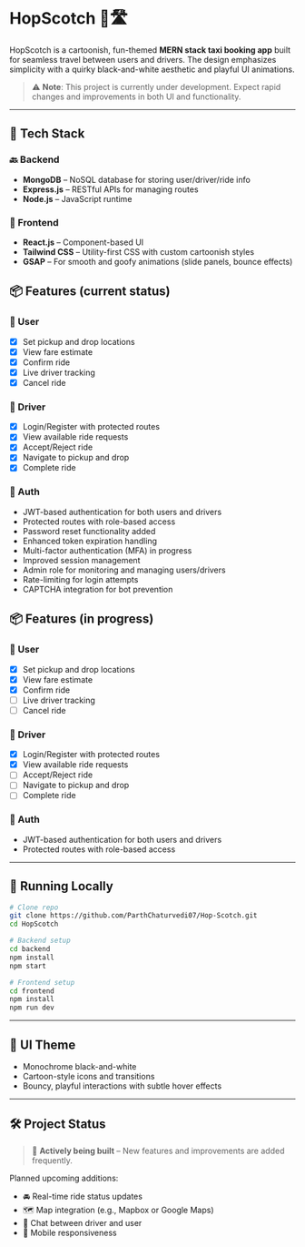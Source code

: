 # HopScotch 🚖🛣️

HopScotch is a cartoonish, fun-themed **MERN stack taxi booking app** built for seamless travel between users and drivers. The design emphasizes simplicity with a quirky black-and-white aesthetic and playful UI animations.

> ⚠️ **Note**: This project is currently under development. Expect rapid changes and improvements in both UI and functionality.

---

## 🚧 Tech Stack

### 🔙 Backend
- **MongoDB** – NoSQL database for storing user/driver/ride info
- **Express.js** – RESTful APIs for managing routes
- **Node.js** – JavaScript runtime

### 🔮 Frontend
- **React.js** – Component-based UI
- **Tailwind CSS** – Utility-first CSS with custom cartoonish styles
- **GSAP** – For smooth and goofy animations (slide panels, bounce effects)

## 📦 Features (current status)

### 👤 User
- [x] Set pickup and drop locations
- [x] View fare estimate
- [x] Confirm ride
- [x] Live driver tracking
- [x] Cancel ride

### 🚗 Driver
- [x] Login/Register with protected routes
- [x] View available ride requests
- [x] Accept/Reject ride
- [x] Navigate to pickup and drop
- [x] Complete ride

### 🔐 Auth
- JWT-based authentication for both users and drivers
- Protected routes with role-based access
- Password reset functionality added
- Enhanced token expiration handling
- Multi-factor authentication (MFA) in progress
- Improved session management
- Admin role for monitoring and managing users/drivers
- Rate-limiting for login attempts
- CAPTCHA integration for bot prevention
## 📦 Features (in progress)

### 👤 User
- [x] Set pickup and drop locations
- [x] View fare estimate
- [x] Confirm ride
- [ ] Live driver tracking
- [ ] Cancel ride

### 🚗 Driver
- [x] Login/Register with protected routes
- [x] View available ride requests
- [ ] Accept/Reject ride
- [ ] Navigate to pickup and drop
- [ ] Complete ride

### 🔐 Auth
- JWT-based authentication for both users and drivers
- Protected routes with role-based access

---

## 🧪 Running Locally

```bash
# Clone repo
git clone https://github.com/ParthChaturvedi07/Hop-Scotch.git
cd HopScotch

# Backend setup
cd backend
npm install
npm start

# Frontend setup
cd frontend
npm install
npm run dev
```

---

## 🎨 UI Theme
- Monochrome black-and-white
- Cartoon-style icons and transitions
- Bouncy, playful interactions with subtle hover effects

---

## 🛠️ Project Status
> 🚧 **Actively being built** – New features and improvements are added frequently.

Planned upcoming additions:
- 🚘 Real-time ride status updates
- 🗺️ Map integration (e.g., Mapbox or Google Maps)
- 💬 Chat between driver and user
- 📲 Mobile responsiveness
